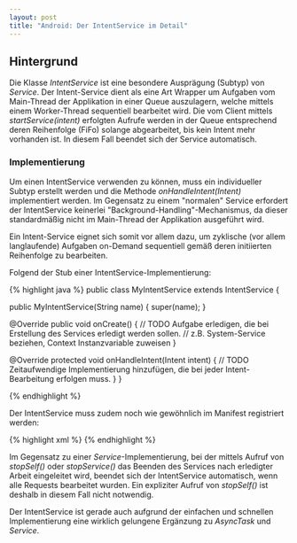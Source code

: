 ```yaml
---
layout: post
title: "Android: Der IntentService im Detail"
---
```




## Hintergrund

Die Klasse <em>IntentService</em> ist eine besondere Ausprägung (Subtyp) von <em>Service</em>.
Der Intent-Service dient als eine Art Wrapper um Aufgaben vom Main-Thread der Applikation in einer Queue auszulagern, welche mittels einem Worker-Thread sequentiell bearbeitet wird.
Die vom Client mittels <em>startService(intent)</em> erfolgten Aufrufe werden in der Queue entsprechend deren Reihenfolge (FiFo) solange abgearbeitet, bis kein Intent mehr vorhanden ist. In diesem Fall beendet sich der Service automatisch.

### Implementierung

Um einen IntentService verwenden zu können, muss ein individueller Subtyp erstellt werden und die Methode <em>onHandleIntent(Intent)</em> implementiert werden.
Im Gegensatz zu einem "normalen" Service erfordert der IntentService keinerlei "Background-Handling"-Mechanismus, da dieser standardmäßig nicht im Main-Thread der Applikation ausgeführt wird.

Ein Intent-Service eignet sich somit vor allem dazu, um zyklische (vor allem langlaufende) Aufgaben on-Demand sequentiell gemäß deren initiierten Reihenfolge zu bearbeiten.

Folgend der Stub einer IntentService-Implementierung:
 
{% highlight java %}
public class MyIntentService extends IntentService {

  public MyIntentService(String name) {
    super(name);
  }

  @Override
  public void onCreate() {
    // TODO Aufgabe erledigen, die bei Erstellung des Services erledigt werden sollen.
    // z.B. System-Service beziehen, Context Instanzvariable zuweisen
  }
  
  @Override
  protected void onHandleIntent(Intent intent) {
    // TODO Zeitaufwendige Implementierung hinzufügen, die bei jeder Intent-Bearbeitung erfolgen muss.
  }
}

{% endhighlight %}

Der IntentService muss zudem noch wie gewöhnlich im Manifest registriert werden:

{% highlight xml %}
<service android:name="de.example.MyIntentService" />
{% endhighlight %}


Im Gegensatz zu einer <em>Service</em>-Implementierung, bei der mittels Aufruf von <em>stopSelf()</em> oder <em>stopService()</em> das Beenden des Services nach erledigter Arbeit eingeleitet wird, beendet sich der IntentService automatisch, wenn alle Requests bearbeitet wurden. Ein expliziter Aufruf von <em>stopSelf()</em> ist deshalb in diesem Fall nicht notwendig.

Der IntentService ist gerade auch aufgrund der einfachen und schnellen Implementierung eine wirklich gelungene Ergänzung zu <em>AsyncTask</em> und <em>Service</em>.
